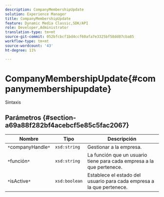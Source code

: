 ```yaml
---
description: CompanyMembershipUpdate
solution: Experience Manager
title: CompanyMembershipUpdate
feature: Dynamic Media Classic,SDK/API
role: Developer,Administrator
translation-type: tm+mt
source-git-commit: 052bfcbcf1bd4ccf60afa7e3325bf58dd07cba85
workflow-type: tm+mt
source-wordcount: '43'
ht-degree: 11%

---
```



# CompanyMembershipUpdate{#companymembershipupdate}

Sintaxis

## Parámetros {#section-a69a88f282bf4acebcf5e85c5fac2067}

| Nombre | Tipo | Descripción |
|---|---|---|
| `*`companyHandle`*` | `xsd:string` | Gestionar a la empresa. |
| `*`función`*` | `xsd:string` | La función que un usuario tiene para cada empresa a la que pertenece. |
| `*`isActive`*` | `xsd:boolean` | Establece el estado del usuario para cada empresa a la que pertenece. |


